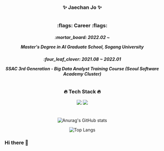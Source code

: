 <h3 align="center"> ✨ Jaechan Jo ✨ </h3>

#
<div align="center">
<h3 align="center"> :flags: Career :flags: </h3>
<h5 align="center"> :mortar_board: 2022.02 ~  
  
  Master's Degree in AI Graduate School, Sogang University </h5>
<h5 align="center"> :four_leaf_clover: 2021.08 ~ 2022.01  
  
  SSAC 3rd Generation - Big Data Analyst Training Course (Seoul Software Academy Cluster) </h5>
</div>

#
<div align="center">
<h3 align="center"> 🔥 Tech Stack 🔥 </h3>
<img src="https://img.shields.io/badge/Python-3776AB?style=flat-square&logo=Python&logoColor=white"/>
<img src="https://img.shields.io/badge/Pytorch-EE4C2C?style=flat-square&logo=Pytorch&logoColor=white"/>
</div>

#
<div align="center">

![Anurag's GitHub stats](https://github-readme-stats.vercel.app/api?username=jaechanjo&show_icons=true&theme=swift)

![Top Langs](https://github-readme-stats.vercel.app/api/top-langs/?username=jaechanjo&layout=compact&theme=swift)
</div>

### Hi there 👋

<!--
**jaechanjo/jaechanjo** is a ✨ _special_ ✨ repository because its `README.md` (this file) appears on your GitHub profile.

Here are some ideas to get you started:

- 🔭 I’m currently working on ...
- 🌱 I’m currently learning ...
- 👯 I’m looking to collaborate on ...
- 🤔 I’m looking for help with ...
- 💬 Ask me about ...
- 📫 How to reach me: ...
- 😄 Pronouns: ...
- ⚡ Fun fact: ...
-->
